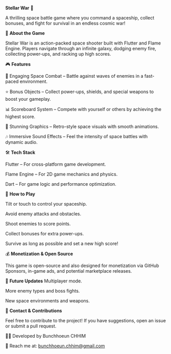 ****Stellar War**** 🚀

A thrilling space battle game where you command a spaceship, collect bonuses, and fight for survival in an endless cosmic war!

📜 **About the Game**

Stellar War is an action-packed space shooter built with Flutter and Flame Engine. Players navigate through an infinite galaxy, dodging enemy fire, collecting power-ups, and racking up high scores.

🎮 **Features**

🚀 Engaging Space Combat – Battle against waves of enemies in a fast-paced environment.

⭐ Bonus Objects – Collect power-ups, shields, and special weapons to boost your gameplay.

📊 Scoreboard System – Compete with yourself or others by achieving the highest score.

🎨 Stunning Graphics – Retro-style space visuals with smooth animations.

🎶 Immersive Sound Effects – Feel the intensity of space battles with dynamic audio.


🛠️ **Tech Stack**

Flutter – For cross-platform game development.

Flame Engine – For 2D game mechanics and physics.

Dart – For game logic and performance optimization.

🚀 **How to Play**

Tilt or touch to control your spaceship.

Avoid enemy attacks and obstacles.

Shoot enemies to score points.

Collect bonuses for extra power-ups.

Survive as long as possible and set a new high score!


💰 **Monetization & Open Source**

This game is open-source and also designed for monetization via GitHub Sponsors, in-game ads, and potential marketplace releases.

📌 **Future Updates**
Multiplayer mode.

More enemy types and boss fights.

New space environments and weapons.

📧 **Contact & Contributions**

Feel free to contribute to the project! If you have suggestions, open an issue or submit a pull request.

👨‍💻 Developed by Bunchhoeun CHHIM

📩 Reach me at: bunchhoeun.chhim@gmail.com
